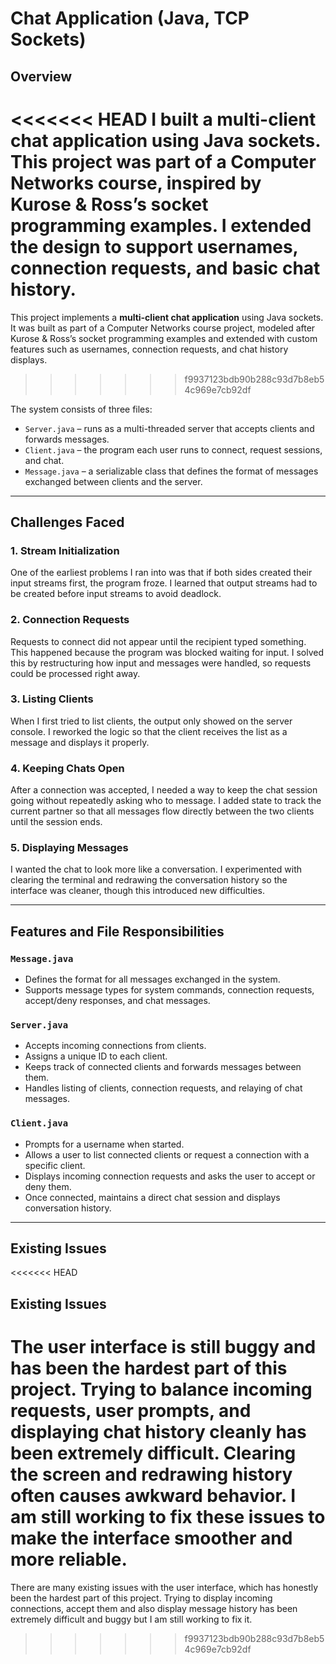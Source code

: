 
# Chat Application (Java, TCP Sockets)

## Overview
<<<<<<< HEAD
I built a multi-client chat application using Java sockets. This project was part of a Computer Networks course, inspired by Kurose & Ross’s socket programming examples. I extended the design to support usernames, connection requests, and basic chat history.  
=======
This project implements a **multi-client chat application** using Java sockets. It was built as part of a Computer Networks course project, modeled after Kurose & Ross’s socket programming examples and extended with custom features such as usernames, connection requests, and chat history displays.  
>>>>>>> f9937123bdb90b288c93d7b8eb54c969e7cb92df

The system consists of three files:  
- `Server.java` – runs as a multi-threaded server that accepts clients and forwards messages.  
- `Client.java` – the program each user runs to connect, request sessions, and chat.  
- `Message.java` – a serializable class that defines the format of messages exchanged between clients and the server.  

---

## Challenges Faced

### 1. Stream Initialization
One of the earliest problems I ran into was that if both sides created their input streams first, the program froze. I learned that output streams had to be created before input streams to avoid deadlock.

### 2. Connection Requests
Requests to connect did not appear until the recipient typed something. This happened because the program was blocked waiting for input. I solved this by restructuring how input and messages were handled, so requests could be processed right away.

### 3. Listing Clients
When I first tried to list clients, the output only showed on the server console. I reworked the logic so that the client receives the list as a message and displays it properly.

### 4. Keeping Chats Open
After a connection was accepted, I needed a way to keep the chat session going without repeatedly asking who to message. I added state to track the current partner so that all messages flow directly between the two clients until the session ends.

### 5. Displaying Messages
I wanted the chat to look more like a conversation. I experimented with clearing the terminal and redrawing the conversation history so the interface was cleaner, though this introduced new difficulties.

---

## Features and File Responsibilities

### `Message.java`
- Defines the format for all messages exchanged in the system.  
- Supports message types for system commands, connection requests, accept/deny responses, and chat messages.  

### `Server.java`
- Accepts incoming connections from clients.  
- Assigns a unique ID to each client.  
- Keeps track of connected clients and forwards messages between them.  
- Handles listing of clients, connection requests, and relaying of chat messages.  

### `Client.java`
- Prompts for a username when started.  
- Allows a user to list connected clients or request a connection with a specific client.  
- Displays incoming connection requests and asks the user to accept or deny them.  
- Once connected, maintains a direct chat session and displays conversation history.  

---
## Existing Issues

<<<<<<< HEAD
## Existing Issues

The user interface is still buggy and has been the hardest part of this project. Trying to balance incoming requests, user prompts, and displaying chat history cleanly has been extremely difficult. Clearing the screen and redrawing history often causes awkward behavior. I am still working to fix these issues to make the interface smoother and more reliable.
=======
There are many existing issues with the user interface, which has honestly been the hardest part of this project. Trying to display incoming connections, accept them and also display message history has been extremely difficult and buggy but I am still working to fix it.
>>>>>>> f9937123bdb90b288c93d7b8eb54c969e7cb92df
